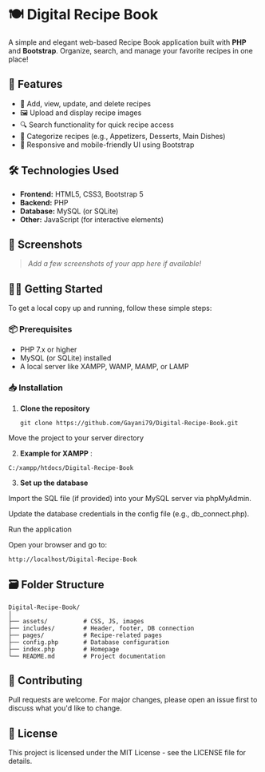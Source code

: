 # 🍽️ Digital Recipe Book

A simple and elegant web-based Recipe Book application built with **PHP** and **Bootstrap**. Organize, search, and manage your favorite recipes in one place!

## 🚀 Features

- 📖 Add, view, update, and delete recipes
- 🖼️ Upload and display recipe images
- 🔍 Search functionality for quick recipe access
- 📂 Categorize recipes (e.g., Appetizers, Desserts, Main Dishes)
- 🎨 Responsive and mobile-friendly UI using Bootstrap

## 🛠️ Technologies Used

- **Frontend:** HTML5, CSS3, Bootstrap 5
- **Backend:** PHP
- **Database:** MySQL (or SQLite)
- **Other:** JavaScript (for interactive elements)

## 📸 Screenshots

> _Add a few screenshots of your app here if available!_

## 🧑‍🍳 Getting Started

To get a local copy up and running, follow these simple steps:

### 📦 Prerequisites

- PHP 7.x or higher
- MySQL (or SQLite) installed
- A local server like XAMPP, WAMP, MAMP, or LAMP

### 📥 Installation

1. **Clone the repository**

   ``` 
   git clone https://github.com/Gayani79/Digital-Recipe-Book.git
      ```
   
Move the project to your server directory

2. **Example for XAMPP** :
```
C:/xampp/htdocs/Digital-Recipe-Book
```
3. **Set up the database**

Import the SQL file (if provided) into your MySQL server via phpMyAdmin.

Update the database credentials in the config file (e.g., db_connect.php).

Run the application

Open your browser and go to:

```
http://localhost/Digital-Recipe-Book
```

## 🗃️ Folder Structure
```
Digital-Recipe-Book/
│
├── assets/          # CSS, JS, images
├── includes/        # Header, footer, DB connection
├── pages/           # Recipe-related pages
├── config.php       # Database configuration
├── index.php        # Homepage
└── README.md        # Project documentation
```
## 🤝 Contributing
Pull requests are welcome. For major changes, please open an issue first to discuss what you'd like to change.

## 📄 License
This project is licensed under the MIT License - see the LICENSE file for details.
